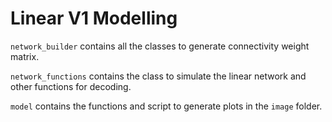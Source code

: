 # Linear V1 Modelling

`network_builder` contains all the classes to generate connectivity weight matrix.

`network_functions` contains the class to simulate the linear network and other functions for decoding.


`model` contains the functions and script to generate plots in the `image` folder.